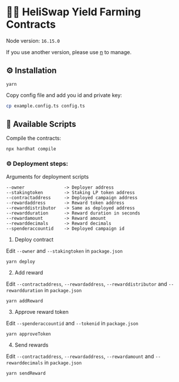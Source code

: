 # 👨‍🌾 HeliSwap Yield Farming Contracts

Node version: `16.15.0`

If you use another version, please use [n](https://github.com/tj/n) to manage.

## ⚙️ Installation

```
yarn
```

Copy config file and add you id and private key:

```bash
cp example.config.ts config.ts
```

## 🚀 Available Scripts

Compile the contracts:

```
npx hardhat compile
```

### ⚙️ Deployment steps:

Arguments for deployment scripts

```
--owner               -> Deployer address
--stakingtoken        -> Staking LP token address
--contractaddress     -> Deployed campaign address
--rewardaddress       -> Reward token address
--rewarddistributor   -> Same as deployed address
--rewardduration      -> Reward duration in seconds
--rewardamount        -> Reward amount
--rewarddecimals      -> Reward decimals
--spenderaccountid    -> Deployed campaign id
```

1. Deploy contract

Edit `--owner` and `--stakingtoken` in `package.json`

```
yarn deploy
```

2. Add reward

Edit `--contractaddress`, `--rewardaddress`, `--rewarddistributor` and `--rewardduration` in `package.json`

```
yarn addReward
```

3. Approve reward token

Edit `--spenderaccountid` and `--tokenid` in `package.json`

```
yarn approveToken
```

4. Send rewards

Edit `--contractaddress`, `--rewardaddress`, `--rewardamount` and `--rewarddecimals` in `package.json`

```
yarn sendReward
```
